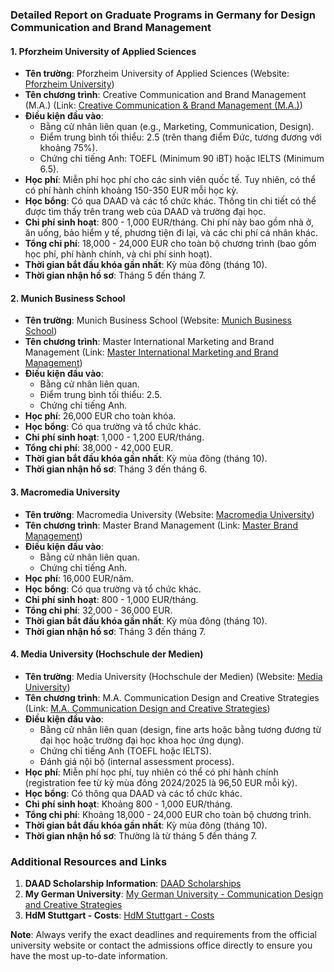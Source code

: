 ### Detailed Report on Graduate Programs in Germany for Design Communication and Brand Management

#### 1. Pforzheim University of Applied Sciences
- **Tên trường**: Pforzheim University of Applied Sciences (Website: [Pforzheim University](https://www.hs-pforzheim.de/en))
- **Tên chương trình**: Creative Communication and Brand Management (M.A.) (Link: [Creative Communication & Brand Management (M.A.)](https://businesspf.hs-pforzheim.de/en/studies/students/master/creative_communication_brand_management_ma/information_in_english))
- **Điều kiện đầu vào**:
  - Bằng cử nhân liên quan (e.g., Marketing, Communication, Design).
  - Điểm trung bình tối thiểu: 2.5 (trên thang điểm Đức, tương đương với khoảng 75%).
  - Chứng chỉ tiếng Anh: TOEFL (Minimum 90 iBT) hoặc IELTS (Minimum 6.5).
- **Học phí**: Miễn phí học phí cho các sinh viên quốc tế. Tuy nhiên, có thể có phí hành chính khoảng 150-350 EUR mỗi học kỳ.
- **Học bổng**: Có qua DAAD và các tổ chức khác. Thông tin chi tiết có thể được tìm thấy trên trang web của DAAD và trường đại học.
- **Chi phí sinh hoạt**: 800 - 1,000 EUR/tháng. Chi phí này bao gồm nhà ở, ăn uống, bảo hiểm y tế, phương tiện đi lại, và các chi phí cá nhân khác.
- **Tổng chi phí**: 18,000 - 24,000 EUR cho toàn bộ chương trình (bao gồm học phí, phí hành chính, và chi phí sinh hoạt).
- **Thời gian bắt đầu khóa gần nhất**: Kỳ mùa đông (tháng 10).
- **Thời gian nhận hồ sơ**: Tháng 5 đến tháng 7.

#### 2. Munich Business School
- **Tên trường**: Munich Business School (Website: [Munich Business School](https://www.munich-business-school.de/en))
- **Tên chương trình**: Master International Marketing and Brand Management (Link: [Master International Marketing and Brand Management](https://www.munich-business-school.de/en/master/master-international-marketing-and-brand-management))
- **Điều kiện đầu vào**:
  - Bằng cử nhân liên quan.
  - Điểm trung bình tối thiểu: 2.5.
  - Chứng chỉ tiếng Anh.
- **Học phí**: 26,000 EUR cho toàn khóa.
- **Học bổng**: Có qua trường và tổ chức khác.
- **Chi phí sinh hoạt**: 1,000 - 1,200 EUR/tháng.
- **Tổng chi phí**: 38,000 - 42,000 EUR.
- **Thời gian bắt đầu khóa gần nhất**: Kỳ mùa đông (tháng 10).
- **Thời gian nhận hồ sơ**: Tháng 3 đến tháng 6.

#### 3. Macromedia University
- **Tên trường**: Macromedia University (Website: [Macromedia University](https://www.macromedia-fachhochschule.de/en))
- **Tên chương trình**: Master Brand Management (Link: [Master Brand Management](https://www.macromedia-fachhochschule.de/en/master/brand-management))
- **Điều kiện đầu vào**:
  - Bằng cử nhân liên quan.
  - Chứng chỉ tiếng Anh.
- **Học phí**: 16,000 EUR/năm.
- **Học bổng**: Có qua trường và tổ chức khác.
- **Chi phí sinh hoạt**: 800 - 1,000 EUR/tháng.
- **Tổng chi phí**: 32,000 - 36,000 EUR.
- **Thời gian bắt đầu khóa gần nhất**: Kỳ mùa đông (tháng 10).
- **Thời gian nhận hồ sơ**: Tháng 3 đến tháng 7.

#### 4. Media University (Hochschule der Medien)
- **Tên trường**: Media University (Hochschule der Medien) (Website: [Media University](https://www.media-university.de/en))
- **Tên chương trình**: M.A. Communication Design and Creative Strategies (Link: [M.A. Communication Design and Creative Strategies](https://www.media-university.de/en/university/departments/design/study-programs/ma-communication-design-and-creative-strategies))
- **Điều kiện đầu vào**:
  - Bằng cử nhân liên quan (design, fine arts hoặc bằng tương đương từ đại học hoặc trường đại học khoa học ứng dụng).
  - Chứng chỉ tiếng Anh (TOEFL hoặc IELTS).
  - Đánh giá nội bộ (internal assessment process).
- **Học phí**: Miễn phí học phí, tuy nhiên có thể có phí hành chính (registration fee từ kỳ mùa đông 2024/2025 là 96,50 EUR mỗi kỳ).
- **Học bổng**: Có thông qua DAAD và các tổ chức khác.
- **Chi phí sinh hoạt**: Khoảng 800 - 1,000 EUR/tháng.
- **Tổng chi phí**: Khoảng 18,000 - 24,000 EUR cho toàn bộ chương trình.
- **Thời gian bắt đầu khóa gần nhất**: Kỳ mùa đông (tháng 10).
- **Thời gian nhận hồ sơ**: Thường là từ tháng 5 đến tháng 7.

### Additional Resources and Links
1. **DAAD Scholarship Information**: [DAAD Scholarships](https://www.daad.de/en/)
2. **My German University**: [My German University - Communication Design and Creative Strategies](https://www.mygermanuniversity.com/master/communication-design-and-creative-strategies/226)
3. **HdM Stuttgart - Costs**: [HdM Stuttgart - Costs](https://www.hdm-stuttgart.de/en/prospective_students/academic_programs/exchange_programs/costs)

**Note**: Always verify the exact deadlines and requirements from the official university website or contact the admissions office directly to ensure you have the most up-to-date information.

